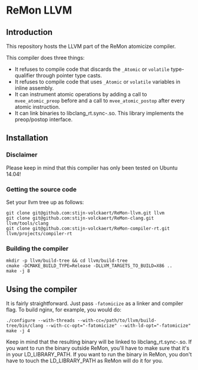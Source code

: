 # ReMon LLVM

## Introduction
This repository hosts the LLVM part of the ReMon atomicize compiler.

This compiler does three things:
- It refuses to compile code that discards the `_Atomic` or `volatile` type-qualifier through pointer type casts.
- It refuses to compile code that uses `_Atomic` or `volatile` variables in inline assembly.
- It can instrument atomic operations by adding a call to `mvee_atomic_preop` before and a call to `mvee_atomic_postop` after every atomic instruction.
- It can link binaries to libclang_rt.sync-<arch>.so. This library implements the preop/postop interface.

## Installation

### Disclaimer

Please keep in mind that this compiler has only been tested on Ubuntu 14.04!

### Getting the source code

Set your llvm tree up as follows:
```
git clone git@github.com:stijn-volckaert/ReMon-llvm.git llvm
git clone git@github.com:stijn-volckaert/ReMon-clang.git llvm/tools/clang
git clone git@github.com:stijn-volckaert/ReMon-compiler-rt.git llvm/projects/compiler-rt
```

### Building the compiler

```
mkdir -p llvm/build-tree && cd llvm/build-tree
cmake -DCMAKE_BUILD_TYPE=Release -DLLVM_TARGETS_TO_BUILD=X86 ..
make -j 8
```

## Using the compiler

It is fairly straightforward. Just pass `-fatomicize` as a linker and compiler flag. To build nginx, for example, you would do:

```
./configure --with-threads --with-cc=/path/to/llvm/build-tree/bin/clang --with-cc-opt="-fatomicize" --with-ld-opt="-fatomicize"
make -j 4
```

Keep in mind that the resulting binary will be linked to libclang_rt.sync-<arch>.so. 
If you want to run the binary outside ReMon, you'll have to make sure that it's in your LD_LIBRARY_PATH.
If you want to run the binary in ReMon, you don't have to touch the LD_LIBRARY_PATH as ReMon will do it for you.


